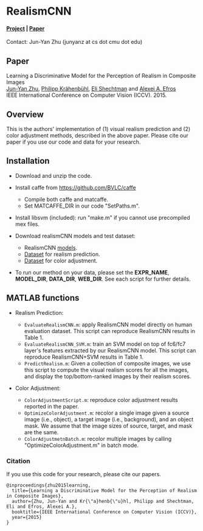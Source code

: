 # RealismCNN
#### [Project](http://efrosprojects.eecs.berkeley.edu/realism/) | [Paper](https://arxiv.org/abs/1510.00477)

Contact: Jun-Yan Zhu (junyanz at cs dot cmu dot edu)


## Paper
Learning a Discriminative Model for the Perception of Realism in Composite Images  
[Jun-Yan Zhu](https://www.cs.cmu.edu/~junyanz/), [Philipp Krähenbühl](https://www.philkr.net/), [Eli Shechtman](https://research.adobe.com/person/eli-shechtman/) and [Alexei A. Efros](https://people.eecs.berkeley.edu/~efros/)  
IEEE International Conference on Computer Vision (ICCV). 2015.  


## Overview
This is the authors' implementation of (1) visual realism prediction and (2) color adjustment methods, described in the above paper. Please cite our paper if you use our code and data for your research.


## Installation
* Download and unzip the code.

* Install caffe from https://github.com/BVLC/caffe
  - Compile both caffe and matcaffe.
  - Set MATCAFFE_DIR in our code "SetPaths.m".

* Install libsvm (included): run "make.m" if you cannot use precompiled mex files.

* Download realismCNN models and test dataset:
  - RealismCNN [models](http://efrosprojects.eecs.berkeley.edu/realism/realismCNN_models.zip).    
  - [Dataset](http://efrosprojects.eecs.berkeley.edu/realism/human_evaluation.zip ) for realism prediction.
  - [Dataset](http://efrosprojects.eecs.berkeley.edu/realism/color_adjustment.zip  ) for color adjustment.

* To run our method on your data, please set the **EXPR_NAME**, **MODEL_DIR**, **DATA_DIR**, **WEB_DIR**. See each script for further details.


## MATLAB functions
* Realism Prediction:
  - `EvaluateRealismCNN.m`: apply RealismCNN model directly on human evaluation dataset. This script can reproduce RealismCNN results in Table 1.
  - `EvaluateRealismCNN_SVM.m`: train an SVM model on top of fc6/fc7 layer's features extracted by our RealismCNN model. This script can reproduce RealismCNN+SVM results in Table 1.
  - `PredictRealism.m`: Given a collection of composite images, we use this script to compute the visual realism scores for all the images, and display the top/bottom-ranked images by their realism scores.

* Color Adjustment:
  - `ColorAdjustmentScript.m`: reproduce color adjustment results reported in the paper.
  - `OptimizeColorAdjustment.m`: recolor a single image given a source image (i.e., object), a target image (i.e., background), and an object mask. We assume that the image sizes of source, target, and mask are the same.
  - `ColorAdjustmetnBatch.m`: recolor multiple images by calling "OptimizeColorAdjustment.m" in batch mode.


### Citation
If you use this code for your research, please cite our papers.
```
@inproceedings{zhu2015learning,
  title={Learning a Discriminative Model for the Perception of Realism in Composite Images},
  author={Zhu, Jun-Yan and Kr{\"a}henb{\"u}hl, Philipp and Shechtman, Eli and Efros, Alexei A.},
  booktitle={IEEE International Conference on Computer Vision (ICCV)},
  year={2015}
}
```
